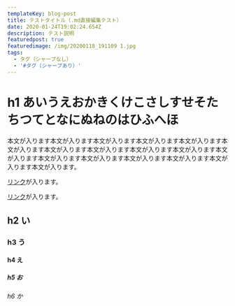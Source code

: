 ```yaml
---
templateKey: blog-post
title: テストタイトル（.md直接編集テスト）
date: 2020-01-24T19:02:24.654Z
description: テスト説明
featuredpost: true
featuredimage: /img/20200118_191109 1.jpg
tags:
  - タグ（シャープなし）
  - '#タグ（シャープあり）'
---
```

# h1 あいうえおかきくけこさしすせそたちつてとなにぬねのはひふへほ
本文が入ります本文が入ります本文が入ります本文が入ります本文が入ります本文が入ります本文が入ります本文が入ります本文が入ります本文が入ります本文が入ります本文が入ります本文が入ります本文が入ります本文が入ります本文が入ります本文が入ります。

[リンク][1]が入ります。

[リンク](https://google.com/)が入ります。
## h2 い
### h3 う
#### h4 え
##### h5 お
###### h6 か

[1]:https://google.co.jp/

